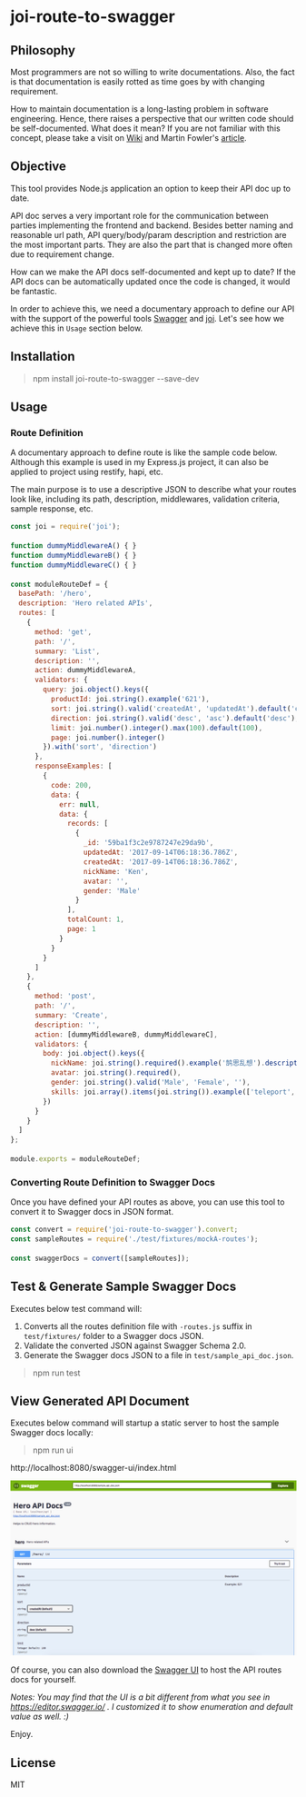 # joi-route-to-swagger

## Philosophy

Most programmers are not so willing to write documentations.  Also, the fact is that documentation is easily rotted as time goes by with changing requirement.  

[Wiki]: https://en.wikipedia.org/wiki/Self-documenting_code
[article]: https://www.martinfowler.com/bliki/CodeAsDocumentation.html

How to maintain documentation is a long-lasting problem in software engineering.  Hence, there raises a perspective that our written code should be self-documented.  What does it mean?  If you are not familiar with this concept, please take a visit on [Wiki][] and Martin Fowler's [article][].  

## Objective

This tool provides Node.js application an option to keep their API doc up to date.  

API doc serves a very important role for the communication between parties implementing the frontend and backend.  Besides better naming and reasonable url path, API query/body/param description and restriction are the most important parts.  They are also the part that is changed more often due to requirement change.  

How can we make the API docs self-documented and kept up to date?  If the API docs can be automatically updated once the code is changed, it would be fantastic.  

[joi]: https://github.com/hapijs/joi
[Swagger]: https://swagger.io/

In order to achieve this, we need a documentary approach to define our API with the support of the powerful tools [Swagger][] and [joi][].  Let's see how we achieve this in `Usage` section below.  

## Installation

>npm install joi-route-to-swagger --save-dev

## Usage

### Route Definition

A documentary approach to define route is like the sample code below.  Although this example is used in my Express.js project, it can also be applied to project using restify, hapi, etc.  

The main purpose is to use a descriptive JSON to describe what your routes look like, including its path, description, middlewares, validation criteria, sample response, etc.  

```javascript
const joi = require('joi');

function dummyMiddlewareA() { }
function dummyMiddlewareB() { }
function dummyMiddlewareC() { }

const moduleRouteDef = {
  basePath: '/hero',
  description: 'Hero related APIs',
  routes: [
    {
      method: 'get',
      path: '/',
      summary: 'List',
      description: '',
      action: dummyMiddlewareA,
      validators: {
        query: joi.object().keys({
          productId: joi.string().example('621'),
          sort: joi.string().valid('createdAt', 'updatedAt').default('createdAt'),
          direction: joi.string().valid('desc', 'asc').default('desc'),
          limit: joi.number().integer().max(100).default(100),
          page: joi.number().integer()
        }).with('sort', 'direction')
      },
      responseExamples: [
        {
          code: 200,
          data: {
            err: null,
            data: {
              records: [
                {
                  _id: '59ba1f3c2e9787247e29da9b',
                  updatedAt: '2017-09-14T06:18:36.786Z',
                  createdAt: '2017-09-14T06:18:36.786Z',
                  nickName: 'Ken',
                  avatar: '',
                  gender: 'Male'
                }
              ],
              totalCount: 1,
              page: 1
            }
          }
        }
      ]
    },
    {
      method: 'post',
      path: '/',
      summary: 'Create',
      description: '',
      action: [dummyMiddlewareB, dummyMiddlewareC],
      validators: {
        body: joi.object().keys({
          nickName: joi.string().required().example('鹄思乱想').description('Hero Nickname'),
          avatar: joi.string().required(),
          gender: joi.string().valid('Male', 'Female', ''),
          skills: joi.array().items(joi.string()).example(['teleport', 'invisible'])
        })
      }
    }
  ]
};

module.exports = moduleRouteDef;
```

### Converting Route Definition to Swagger Docs

Once you have defined your API routes as above, you can use this tool to convert it to Swagger docs in JSON format.

```javascript
const convert = require('joi-route-to-swagger').convert;
const sampleRoutes = require('./test/fixtures/mockA-routes');

const swaggerDocs = convert([sampleRoutes]);
```

## Test & Generate Sample Swagger Docs

Executes below test command will:  

1. Converts all the routes definition file with `-routes.js` suffix in `test/fixtures/` folder to a Swagger docs JSON.  
2. Validate the converted JSON against Swagger Schema 2.0.  
3. Generate the Swagger docs JSON to a file in `test/sample_api_doc.json`.  

>npm run test

## View Generated API Document

Executes below command will startup a static server to host the sample Swagger docs locally:  

>npm run ui

http://localhost:8080/swagger-ui/index.html

![Swagger Docs Sample](./Swagger-Docs-Sample.png)

[Swagger UI]: https://swagger.io/swagger-ui/

Of course, you can also download the [Swagger UI][] to host the API routes docs for yourself.  

_Notes: You may find that the UI is a bit different from what you see in https://editor.swagger.io/ .  I customized it to show enumeration and default value as well.  :)_  

Enjoy.  


## License

MIT
